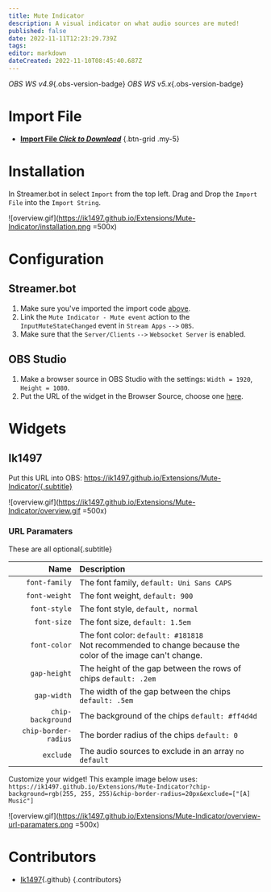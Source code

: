 ```yaml
---
title: Mute Indicator
description: A visual indicator on what audio sources are muted!
published: false
date: 2022-11-11T12:23:29.739Z
tags: 
editor: markdown
dateCreated: 2022-11-10T08:45:40.687Z
---
```


*OBS WS v4.9*{.obs-version-badge} *OBS WS v5.x*{.obs-version-badge}

# Import File
- [<i class="mdi mdi-file-download"></i> **Import File *Click to Download***](https://ik1497.github.io/Extensions/Mute-Indicator/import.sb)
{.btn-grid .my-5}

# Installation
In Streamer.bot in select `Import` from the top left.
Drag and Drop the `Import File` into the `Import String`.

![overview.gif](https://ik1497.github.io/Extensions/Mute-Indicator/installation.png =500x)

# Configuration
## Streamer.bot
1. Make sure you've imported the import code [above](#installation).
2. Link the `Mute Indicator - Mute event` action to the `InputMuteStateChanged` event in `Stream Apps` `-->` `OBS`.
3. Make sure that the `Server/Clients` `-->` `Websocket Server` is enabled.

## OBS Studio
1. Make a browser source in OBS Studio with the settings: `Width = 1920`, `Height = 1080`.
2. Put the URL of the widget in the Browser Source, choose one [here](#widgets).

# Widgets
## Ik1497
Put this URL into OBS: https://ik1497.github.io/Extensions/Mute-Indicator/{.subtitle}

![overview.gif](https://ik1497.github.io/Extensions/Mute-Indicator/overview.gif =500x)

### URL Paramaters
These are all optional{.subtitle}

Name | Description
----:|:------------
`font-family` | The font family, `default: Uni Sans CAPS`
`font-weight` | The font weight, `default: 900`
`font-style` | The font style, `default, normal`
`font-size` | The font size, `default: 1.5em`
`font-color` | The font color: `default: #181818` <br> Not recommended to change because the color of the image can't change.
`gap-height` | The height of the gap between the rows of chips `default: .2em`
`gap-width` | The width of the gap between the chips `default: .5em`
`chip-background` | The background of the chips `default: #ff4d4d`
`chip-border-radius` | The border radius of the chips `default: 0`
`exclude` | The audio sources to exclude in an array `no default`

Customize your widget! This example image below uses:
`https://ik1497.github.io/Extensions/Mute-Indicator?chip-background=rgb(255, 255, 255)&chip-border-radius=20px&exclude=["[A] Music"]`

![overview.gif](https://ik1497.github.io/Extensions/Mute-Indicator/overview-url-paramaters.png =500x)

# Contributors
- [Ik1497](https://github.com/ik1497){.github}
{.contributors}